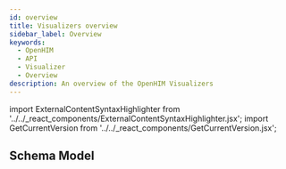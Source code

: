 ```yaml
---
id: overview
title: Visualizers overview
sidebar_label: Overview
keywords:
  - OpenHIM
  - API
  - Visualizer
  - Overview
description: An overview of the OpenHIM Visualizers
---
```


import ExternalContentSyntaxHighlighter from '../../_react_components/ExternalContentSyntaxHighlighter.jsx';
import GetCurrentVersion from '../../_react_components/GetCurrentVersion.jsx';

## Schema Model

<GetCurrentVersion>
  <ExternalContentSyntaxHighlighter
    url="https://raw.githubusercontent.com/jembi/openhim-core-js/<VERSION>/src/model/visualizer.js"
    language="javascript"
  />
</GetCurrentVersion>
